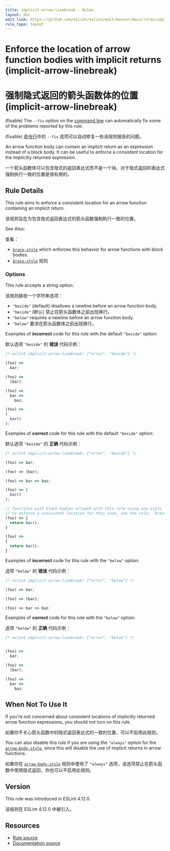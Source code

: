 ```yaml
---
title: implicit-arrow-linebreak - Rules
layout: doc
edit_link: https://github.com/eslint/eslint/edit/master/docs/rules/implicit-arrow-linebreak.md
rule_type: layout
---
```

<!-- Note: No pull requests accepted for this file. See README.md in the root directory for details. -->

# Enforce the location of arrow function bodies with implicit returns (implicit-arrow-linebreak)

# 强制隐式返回的箭头函数体的位置 (implicit-arrow-linebreak)

(fixable) The `--fix` option on the [command line](../user-guide/command-line-interface#fixing-problems) can automatically fix some of the problems reported by this rule.

(fixable) [命令行](../user-guide/command-line-interface#fixing-problems)中的 `--fix` 选项可以自动修复一些该规则报告的问题。

An arrow function body can contain an implicit return as an expression instead of a block body. It can be useful to enforce a consistent location for the implicitly returned expression.

一个箭头函数体可以包含隐式的返回表达式而不是一个块。对于隐式返回的表达式强制执行一致的位置是很有用的。

## Rule Details

This rule aims to enforce a consistent location for an arrow function containing an implicit return.

该规则旨在为包含隐式返回表达式的箭头函数强制执行一致的位置。

See Also:

查看：

- [`brace-style`](https://eslint.org/docs/rules/brace-style) which enforces this behavior for arrow functions with block bodies.
- [`brace-style`](https://eslint.org/docs/rules/brace-style) 规则

### Options

This rule accepts a string option:

该规则接收一个字符串选项：

- `"beside"` (default) disallows a newline before an arrow function body.
- `"beside"` (默认) 禁止在箭头函数体之前出现换行。
- `"below"` requires a newline before an arrow function body.
- `"below"` 要求在箭头函数体之前出现换行。

Examples of **incorrect** code for this rule with the default `"beside"` option:

默认选项 `"beside"` 的 **错误** 代码示例：

```js
/* eslint implicit-arrow-linebreak: ["error", "beside"] */

(foo) =>
  bar;

(foo) =>
  (bar);

(foo) =>
  bar =>
    baz;

(foo) =>
(
  bar()
);
```

Examples of **correct** code for this rule with the default `"beside"` option:

默认选项 `"beside"` 的 **正确** 代码示例：

```js
/* eslint implicit-arrow-linebreak: ["error", "beside"] */

(foo) => bar;

(foo) => (bar);

(foo) => bar => baz;

(foo) => (
  bar()
);

// functions with block bodies allowed with this rule using any style
// to enforce a consistent location for this case, see the rule: `brace-style`
(foo) => {
  return bar();
}

(foo) =>
{
  return bar();
}
```

Examples of **incorrect** code for this rule with the `"below"` option:

选项 `"below"` 的 **错误** 代码示例：
```js
/* eslint implicit-arrow-linebreak: ["error", "below"] */

(foo) => bar;

(foo) => (bar);

(foo) => bar => baz;
```

Examples of **correct** code for this rule with the `"below"` option:

选项 `"below"` 的 **正确** 代码示例：

```js
/* eslint implicit-arrow-linebreak: ["error", "below"] */


(foo) =>
  bar;

(foo) =>
  (bar);

(foo) =>
  bar =>
    baz;
```

## When Not To Use It

If you're not concerned about consistent locations of implicitly returned arrow function expressions, you should not turn on this rule.

如果你不关心箭头函数中的隐式返回表达式的一致的位置，可以不启用此规则。

You can also disable this rule if you are using the `"always"` option for the [`arrow-body-style`](https://eslint.org/docs/rules/arrow-body-style), since this will disable the use of implicit returns in arrow functions.

如果你在 [`arrow-body-style`](https://eslint.org/docs/rules/arrow-body-style) 规则中使用了 `"always"` 选项，该选项禁止在箭头函数中使用隐式返回，你也可以不启用此规则。

## Version

This rule was introduced in ESLint 4.12.0.

该规则在 ESLint 4.12.0 中被引入。

## Resources

* [Rule source](https://github.com/eslint/eslint/tree/master/lib/rules/implicit-arrow-linebreak.js)
* [Documentation source](https://github.com/eslint/eslint/tree/master/docs/rules/implicit-arrow-linebreak.md)
